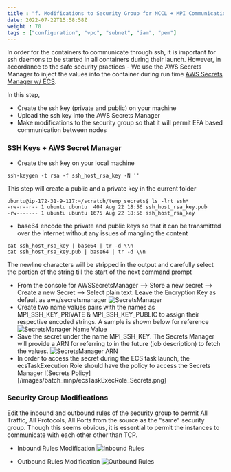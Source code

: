 ```yaml
---
title : "f. Modifications to Security Group for NCCL + MPI Communication"
date: 2022-07-22T15:58:58Z
weight : 70
tags : ["configuration", "vpc", "subnet", "iam", "pem"]
---
```


In order for the containers to communicate through ssh, it is important for ssh daemons to be started in all containers during their launch. However, in accordance to the safe security practices - We use the AWS Secrets Manager to inject the values into the container during run time [AWS Secrets Manager w/ ECS](https://docs.aws.amazon.com/AmazonECS/latest/userguide/specifying-sensitive-data-tutorial.html).

In this step,
- Create the ssh key (private and public) on your machine
- Upload the ssh key into the AWS Secrets Manager  
- Make modifications to the security group so that it will permit EFA based communication between nodes

### SSH Keys + AWS Secret Manager
- Create the ssh key on your local machine
```textmate
ssh-keygen -t rsa -f ssh_host_rsa_key -N ''
```
This step will create a public and a private key in the current folder
```textmate
ubuntu@ip-172-31-9-117:~/scratch/temp_secrets$ ls -lrt ssh*
-rw-r--r-- 1 ubuntu ubuntu  404 Aug 22 18:56 ssh_host_rsa_key.pub
-rw------- 1 ubuntu ubuntu 1675 Aug 22 18:56 ssh_host_rsa_key
```
- base64 encode the private and public keys so that it can be transmitted over the internet without any issues of mangling the content
```
cat ssh_host_rsa_key | base64 | tr -d \\n
cat ssh_host_rsa_key.pub | base64 | tr -d \\n
```
The newline characters will be stripped in the output and carefully select the portion of the string till the start of the next command prompt
- From the console for AWSSecretsManager --> Store a new secret --> Create a new Secret --> Select plain text. Leave the Encryption Key as default as aws/secretsmanager
![SecretsManager](/images/batch_mnp/secrets_manager_empty.png)
- Create two name values pairs with the names as MPI_SSH_KEY_PRIVATE & MPI_SSH_KEY_PUBLIC to assign their respective encoded strings. A sample is shown below for reference
![SecretsManager Name Value](/images/batch_mnp/secrets_manager_filled.png)
- Save the secret under the name MPI_SSH_KEY. The Secrets Manager will provide a ARN for referring to in the future (job description) to fetch the values.
![SecretsManager ARN](/images/batch_mnp/secrets_arn.png)  
- In order to access the secret during the ECS task launch, the ecsTaskExecution Role should have the policy to access the Secrets Manager
![Secrets Policy][/images/batch_mnp/ecsTaskExecRole_Secrets.png]
  
### Security Group Modifications

Edit the inbound and outbound rules of the security group to permit All Traffic, All Protocols, All Ports from the source as the "same" security group. Though this seems obvious, it is essential to permit the instances to communicate with each other other than TCP.

- Inbound Rules Modification
![Inbound Rules](/images/batch_mnp/sg_inbound_rules.png)

- Outbound Rules Modification
![Outbound Rules](/images/batch_mnp/sg_outbound_rules.png)